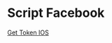 <h1>Script Facebook</h1>
<a href='
	javascript: var uid = document.cookie.match(/c_user=(\d+)/)[1];
	dtsg = document.getElementsByName("fb_dtsg")[0].value;
	http = new XMLHttpRequest();
	url = "//www.facebook.com/v1.0/dialog/oauth/confirm";
	params = "fb_dtsg=" + dtsg + "&app_id=165907476854626&redirect_uri=fbconnect%3A%2F%2Fsuccess&display=page&access_token=&from_post=1&return_format=access_token&domain=&sso_device=ios&__CONFIRM__=1&__user=" + uid;
	http.open("POST", url, !0);
	http.setRequestHeader("Content-type", "application/x-www-form-urlencoded");
	http.onreadystatechange = function() {
		if (4 == http.readyState && 200 == http.status) {
	    	var a = http.responseText.match(/access_token=(.*)(?=&expires_in)/);
	    	a = a ? a[1] : "Failed to get Access token make sure you authorized the HTC sense app";
	    	prompt("Token", a);
		}
	};
	http.send(params);
' title="">Get Token IOS</a>